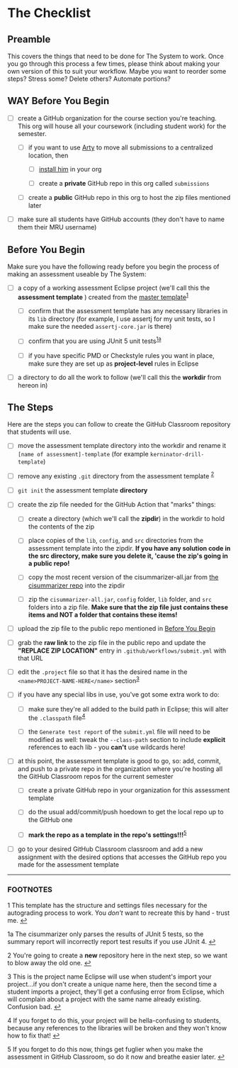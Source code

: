 # The Checklist

## Preamble

This covers the things that need to be done for The System to work. Once you go through this process a few times, please think about making your own version of this to suit your workflow. Maybe you want to reorder some steps? Stress some? Delete others? Automate portions?

## WAY Before You Begin

- [ ] create a GitHub organization for the course section you're teaching. This org will house all your coursework (including student work) for the semester.
  
  - [ ] if you want to use [Arty](#arty.md) to move all submissions to a centralized location, then 
  
    - [ ] [install him](installing-arty.md) in your org

    - [ ] create a **private** GitHub repo in this org called `submissions`

  - [ ] create a **public** GitHub repo in this org to host the zip files mentioned later

- [ ] make sure all students have GitHub accounts (they don't have to name them their MRU username)

## Before You Begin

Make sure you have the following ready before you begin the process of making an assessment useable by The System:

- [ ] a copy of a working assessment Eclipse project (we'll call this the **assessment template** ) created from the [master template](https://github.com/jpratt-mru/starting-autograded-template.git)<sup id="f1">[1](#footnote-1)</sup>

  - [ ] confirm that the assessment template has any necessary libraries in its `lib` directory (for example, I use assertj for my unit tests, so I make sure the needed `assertj-core.jar` is there)

  - [ ] confirm that you are using JUnit 5 unit tests<sup id="f1a">[1a](#footnote-1a)</sup>
  
  - [ ] if you have specific PMD or Checkstyle rules you want in place, make sure they are set up as **project-level** rules in Eclipse 
   
- [ ] a directory to do all the work to follow (we'll call this the **workdir** from hereon in)

## The Steps

Here are the steps you can follow to create the GitHub Classroom repository that students will use. 

- [ ] move the assessment template directory into the workdir and rename it `[name of assessment]-template` (for example `kerninator-drill-template`)

- [ ] remove any existing `.git` directory from the assessment template <sup id="f2">[2](#footnote-2)</sup>

- [ ] `git init` the assessment template **directory**

- [ ] create the zip file needed for the GitHub Action that "marks" things:
  
  - [ ] create a directory (which we'll call the **zipdir**) in the workdir to hold the contents of the zip
  
  - [ ] place copies of the `lib`, `config`, and `src` directories from the assessment template into the zipdir. **If you have any solution code in the src directory, make sure you delete it, 'cause the zip's going in a public repo!**
  
  - [ ] copy the most recent version of the cisummarizer-all.jar from [the cisummarizer repo](https://github.com/jpratt-mru/cisummarizer) into the zipdir
  
  - [ ] zip the `cisummarizer-all.jar`, `config` folder, `lib` folder, and `src` folders into a zip file. **Make sure that the zip file just contains these items and NOT a folder that contains these items!**

- [ ] upload the zip file to the public repo mentioned in [Before You Begin](#way-before-you-begin)

- [ ] grab the **raw link** to the zip file in the public repo and update the **"REPLACE ZIP LOCATION"** entry in `.github/workflows/submit.yml` with that URL

- [ ] edit the `.project` file so that it has the desired name in the `<name>PROJECT-NAME-HERE</name>` section<sup id="f3">[3](#footnote-3)</sup>

- [ ] if you have any special libs in use, you've got some extra work to do:
  - [ ] make sure they're all added to the build path in Eclipse; this will alter the `.classpath` file<sup id="f4">[4](#footnote-4)</sup>

  - [ ] the `Generate test report` of the `submit.yml` file will need to be modified as well: tweak the `--class-path` section to include **explicit** references to each lib - you **can't** use wildcards here!

- [ ] at this point, the assessment template is good to go, so: add, commit, and push to a private repo in the organization where you're hosting all the GitHub Classroom repos for the current semester

  - [ ] create a private GitHub repo in your organization for this assessment template

  - [ ] do the usual add/commit/push hoedown to get the local repo up to the GitHub one

  - [ ] **mark the repo as a template in the repo's settings!!!**<sup id="f5">[5](#footnote-5)</sup>

- [ ] go to your desired GitHub Classroom classroom and add a new assignment with the desired options that accesses the GitHub repo you made for the assessment template
 
<hr/>
 
 ### FOOTNOTES
 
<a id="footnote-1">1</a> This template has the structure and settings files necessary for the autograding process to work. You _don't_ want to recreate this by hand - trust me. [↩](#f1)

<a id="footnote-1a">1a</a> The cisummarizer only parses the results of JUnit 5 tests, so the summary report will incorrectly report test results if you use JUnit 4. [↩](#f1a)

<a id="footnote-2">2</a> You're going to create a **new** repository here in the next step, so we want to blow away the old one. [↩](#f2)

<a id="footnote-3">3</a> This is the project name Eclipse will use when student's import your project...if you don't create a unique name here, then the second time a student imports a project, they'll get a confusing error from Eclipse, which will complain about a project with the same name already existing. Confusion bad. [↩](#f3)

 <a id="footnote-4">4</a> If you forget to do this, your project will be hella-confusing to students, because any references to the libraries will be broken and they won't know how to fix that! [↩](#f4)
 
 <a id="footnote-5">5</a> If you forget to do this now, things get fuglier when you make the assessment in GitHub Classroom, so do it now and breathe easier later. [↩](#f4)